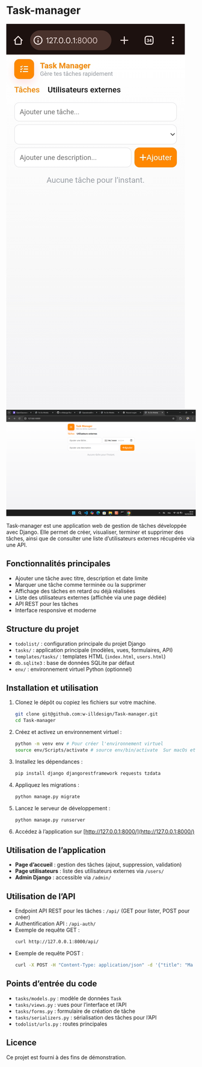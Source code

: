 # Task-manager

![alt text](Screenshot_20251016-175919_1.png)
![alt text](image.png)

Task-manager est une application web de gestion de tâches développée avec Django. Elle permet de créer, visualiser, terminer et supprimer des tâches, ainsi que de consulter une liste d’utilisateurs externes récupérée via une API.

## Fonctionnalités principales

- Ajouter une tâche avec titre, description et date limite
- Marquer une tâche comme terminée ou la supprimer
- Affichage des tâches en retard ou déjà réalisées
- Liste des utilisateurs externes (affichée via une page dédiée)
- API REST pour les tâches
- Interface responsive et moderne


## Structure du projet

- `todolist/` : configuration principale du projet Django
- `tasks/` : application principale (modèles, vues, formulaires, API)
- `templates/tasks/` : templates HTML (`index.html`, `users.html`)
- `db.sqlite3` : base de données SQLite par défaut
- `env/` : environnement virtuel Python (optionnel)

## Installation et utilisation

1. Clonez le dépôt ou copiez les fichiers sur votre machine.
   ```bash
   git clone git@github.com:w-illdesign/Task-manager.git
   cd Task-manager
   ```
2. Créez et activez un environnement virtuel :
   ```bash
   python -m venv env # Pour créer l'environnement virtuel
   source env/Scripts/activate # source env/bin/activate  Sur macOs et Linux
   ```
3. Installez les dépendances :
   ```bash
   pip install django djangorestframework requests tzdata
   ```
4. Appliquez les migrations :
   ```bash
   python manage.py migrate
   ```
5. Lancez le serveur de développement :
   ```bash
   python manage.py runserver
   ```
6. Accédez à l’application sur [http://127.0.0.1:8000/](http://127.0.0.1:8000/)

## Utilisation de l’application

- **Page d’accueil** : gestion des tâches (ajout, suppression, validation)
- **Page utilisateurs** : liste des utilisateurs externes via `/users/`
- **Admin Django** : accessible via `/admin/`

## Utilisation de l’API

- Endpoint API REST pour les tâches : `/api/` (GET pour lister, POST pour créer)
- Authentification API : `/api-auth/`
- Exemple de requête GET :
  ```bash
  curl http://127.0.0.1:8000/api/
  ```
- Exemple de requête POST :
  ```bash
  curl -X POST -H "Content-Type: application/json" -d '{"title": "Ma tâche", "description": "Détails", "deadline": "2025-10-20T12:00:00Z"}' http://127.0.0.1:8000/api/
  ```

## Points d’entrée du code

- `tasks/models.py` : modèle de données `Task`
- `tasks/views.py` : vues pour l’interface et l’API
- `tasks/forms.py` : formulaire de création de tâche
- `tasks/serializers.py` : sérialisation des tâches pour l’API
- `todolist/urls.py` : routes principales

## Licence

Ce projet est fourni à des fins de démonstration.
